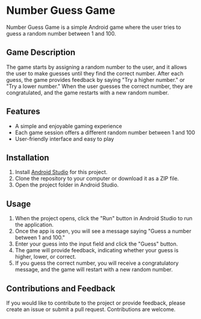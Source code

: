 # Number Guess Game

Number Guess Game is a simple Android game where the user tries to guess a random number between 1 and 100.

## Game Description

The game starts by assigning a random number to the user, and it allows the user to make guesses until they find the correct number. After each guess, the game provides feedback by saying "Try a higher number." or "Try a lower number." When the user guesses the correct number, they are congratulated, and the game restarts with a new random number.

## Features

- A simple and enjoyable gaming experience
- Each game session offers a different random number between 1 and 100
- User-friendly interface and easy to play

## Installation

1. Install [Android Studio](https://developer.android.com/studio) for this project.
2. Clone the repository to your computer or download it as a ZIP file.
3. Open the project folder in Android Studio.

## Usage

1. When the project opens, click the "Run" button in Android Studio to run the application.
2. Once the app is open, you will see a message saying "Guess a number between 1 and 100."
3. Enter your guess into the input field and click the "Guess" button.
4. The game will provide feedback, indicating whether your guess is higher, lower, or correct.
5. If you guess the correct number, you will receive a congratulatory message, and the game will restart with a new random number.

## Contributions and Feedback

If you would like to contribute to the project or provide feedback, please create an issue or submit a pull request. Contributions are welcome.


